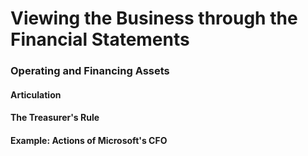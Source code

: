 # Viewing the Business through the Financial Statements

### Operating and Financing Assets

#### Articulation

#### The Treasurer's Rule

#### Example: Actions of Microsoft's CFO
